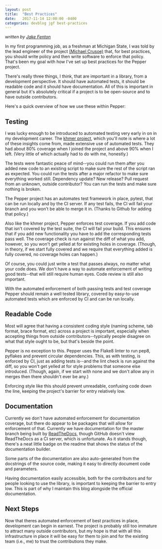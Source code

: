 ```yaml
---
layout: post
title:  "Best Practices"
date:   2017-11-14 12:00:00 -0400
categories: devblog jgf best-practices
---
```

_written by [Jake Fenton](https://github.com/bocajnotnef)_

In my first programming job, as a freshman at Michigan State, I was told by the lead engineer of the project [(Michael Crusoe)](https://twitter.com/biocrusoe) that, for best practices, you should write policy and then write software to enforce that policy. That's been my goal with how I've set up best practices for the Pepper project.

There's really three things, I think, that are important in a library, from a development perspective. It should have automated tests, it should be readable code and it should have documentation. All of this is important in general but it's absolutely critical if a project is to be open-source and to have outside contributors.

Here's a quick overview of how we use these within Pepper:

## Testing

I was lucky enough to be introduced to automated testing very early in on in my development career. The [khmer project](https://github.com/dib-lab/khmer), which you'll note is where a lot of these insights come from, made extensive use of automated tests. They had about 80% coverage when I joined the project and above 90% when I left. (Very little of which actually had to do with me, honestly.)

The tests were fantastic peace of mind--you could run them after you added new code to an existing script to make sure the rest of the script ran as expected. You could run the tests after a major refactor to make sure everything worked still. Dependency update? New release? Pull request from an unknown, outside contributor? You can run the tests and make sure nothing is broken.

The Pepper project has an automates test framework in place, pytest, that can be run locally and by the CI server. If any test fails, the CI will fail your branch and you won't be able to merge it in. (Thanks to Github for adding that policy.)

Also like the khmer project, Pepper enforces test coverage. If you add code that isn't covered by the test suite, the CI will fail your build. This ensures that if you add new functionality you have to add the corresponding tests pass well. The coverage check is run against the diff of what you add, however, so you won't get yelled at for existing holes in coverage. (Though, in theory, if we start fully covered and we require that everything added is fully covered, no coverage holes can happen.)

Of course, you could just write a test that passes always, no matter what your code does. We don't have a way to automate enforcement of writing good tests--that will still require human eyes. Code review is still also important.

With the automated enforcement of both passing tests and test coverage Pepper should remain a well tested library, covered by easy-to-use automated tests which are enforced by CI and can be run locally.

## Readable Code

Most will agree that having a consistent coding style (naming scheme, tab format, brace format, etc) across a project is important, especially when accepting things from outside contributors--typically people disagree on what that style ought to be, but that's beside the point.

Pepper is no exception to this. Pepper uses the Flake8 linter to run pep8, pyflakes and prevent circular dependencies. This, as with testing, is enforced by CI, just as adding tests is--and the lint check is run against the diff, so you won't get yelled at for style problems that someone else introduced. (Though, again, if we start with none and we don't allow any in merges then there shouldn't ever be any.)

Enforcing style like this should prevent unreadable, confusing code down the line, keeping the project's barrier for entry relatively low.

## Documentation

Currently we don't have automated enforcement for documentation coverage, but there do appear to be packages that will allow for enforcement of that. Currently we have documentation for the master branch being built by [ReadTheDocs](http://readthedocs.io/), though GitHub doesn't view ReadTheDocs as a CI server, which is unfortunate. As it stands though, there's a neat little badge on the readme that shows the status of the documentation builder.

Some parts of the documentation are also auto-generated from the docstrings of the source code, making it easy to directly document code and parameters.

Having documentation easily accessible, both for the contributors and for people looking to use the library, is important to keeping the barrier to entry low. This is part of why I maintain this blog alongside the official documentation.

## Next Steps

Now that theres automated enforcement of best practices in place, development can begin in earnest. The project is probably still too immature to attract many outside contributors, but my hope is that with all this infrastructure in place it will be easy for them to join and for the existing team (i.e., me) to trust the contributions they make.